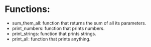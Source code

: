 # Functions:
- sum_them_all: function that returns the sum of all its parameters.
- print_numbers: function that prints numbers.
- print_strings: function that prints strings.
- print_all: function that prints anything.
